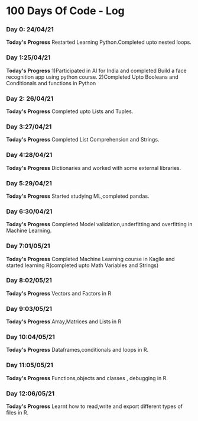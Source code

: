 # 100 Days Of Code - Log

### Day 0: 24/04/21 

**Today's Progress** Restarted Learning Python.Completed upto nested loops.

### Day 1:25/04/21
**Today's Progress** 1)Participated in AI for India and completed Build a face recognition app using python course. 
2)Completed Upto Booleans and Conditionals and functions in Python

### Day 2: 26/04/21 

**Today's Progress** Completed upto Lists and Tuples.

### Day 3:27/04/21
**Today's Progress** Completed List Comprehension and Strings.

### Day 4:28/04/21
**Today's Progress** Dictionaries and worked with some external libraries.

### Day 5:29/04/21
**Today's Progress** Started studying ML,completed pandas.

### Day 6:30/04/21
**Today's Progress** Completed Model validation,underfitting and overfitting in Machine Learning.

### Day 7:01/05/21
**Today's Progress** Completed Machine Learning course in Kaglle and started learning R(completed upto Math Variables and Strings)

### Day 8:02/05/21
**Today's Progress** Vectors and Factors in R

### Day 9:03/05/21
**Today's Progress** Array,Matrices and Lists in R

### Day 10:04/05/21
**Today's Progress** Dataframes,conditionals and loops in R.

### Day 11:05/05/21
**Today's Progress** Functions,objects and classes , debugging in R.

### Day 12:06/05/21
**Today's Progress** Learnt how to read,write and export different types of files in R.
